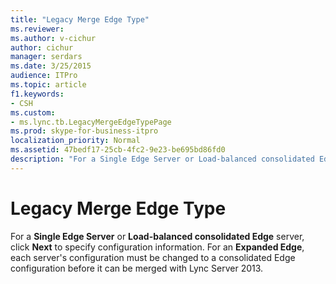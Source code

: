 ```yaml
---
title: "Legacy Merge Edge Type"
ms.reviewer: 
ms.author: v-cichur
author: cichur
manager: serdars
ms.date: 3/25/2015
audience: ITPro
ms.topic: article
f1.keywords:
- CSH
ms.custom:
- ms.lync.tb.LegacyMergeEdgeTypePage
ms.prod: skype-for-business-itpro
localization_priority: Normal
ms.assetid: 47bedf17-25cb-4fc2-9e23-be695bd86fd0
description: "For a Single Edge Server or Load-balanced consolidated Edge server, click Next to specify configuration information. For an Expanded Edge, each server's configuration must be changed to a consolidated Edge configuration before it can be merged with Lync Server 2013."
---
```


# Legacy Merge Edge Type
 
For a **Single Edge Server** or **Load-balanced consolidated Edge** server, click **Next** to specify configuration information. For an **Expanded Edge**, each server's configuration must be changed to a consolidated Edge configuration before it can be merged with Lync Server 2013. 
  

